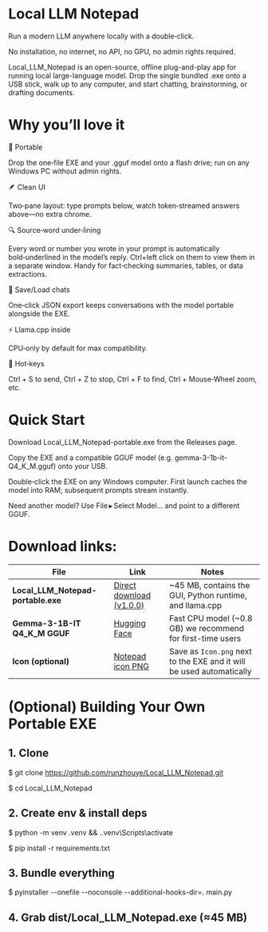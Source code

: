 # Local LLM Notepad
Run a modern LLM anywhere locally with a double‑click. 

No installation, no internet, no API, no GPU, no admin rights required. 

Local_LLM_Notepad is an open-source, offline plug-and-play app for running local large-language model. Drop the single bundled .exe onto a USB stick, walk up to any computer, and start chatting, brainstorming, or drafting documents. 

# Why you’ll love it

🔌 Portable

Drop the one‑file EXE and your .gguf model onto a flash drive; run on any Windows PC without admin rights.

🪶 Clean UI

Two‑pane layout: type prompts below, watch token‑streamed answers above—no extra chrome.

🔍 Source‑word under‑lining

Every word or number you wrote in your prompt is automatically bold‑underlined in the model’s reply. Ctrl+left click on them to view them in a separate window. Handy for fact‑checking summaries, tables, or data extractions.

💾 Save/Load chats

One‑click JSON export keeps conversations with the model portable alongside the EXE.

⚡ Llama.cpp inside

CPU‑only by default for max compatibility.

🎹 Hot‑keys

Ctrl + S to send, Ctrl + Z to stop, Ctrl + F to find, Ctrl + Mouse‑Wheel zoom, etc.


# Quick Start

Download Local_LLM_Notepad-portable.exe from the Releases page.

Copy the EXE and a compatible GGUF model (e.g. gemma-3-1b-it-Q4_K_M.gguf) onto your USB.

Double‑click the EXE on any Windows computer. First launch caches the model into RAM; subsequent prompts stream instantly.

Need another model? Use File ▸ Select Model… and point to a different GGUF.


# Download links:


| File | Link | Notes |
|------|------|-------|
| **Local_LLM_Notepad-portable.exe** | [Direct download (v1.0.0)](https://github.com/runzhouye/Local_LLM_Notepad/releases/download/v1.0.0/Local_LLM_Notepad_v1.0.0.exe) | ~45 MB, contains the GUI, Python runtime, and llama.cpp |
| **Gemma-3-1B-IT Q4_K_M GGUF** | [Hugging Face](https://huggingface.co/ggml-org/gemma-3-1b-it-GGUF/resolve/main/gemma-3-1b-it-Q4_K_M.gguf?download=true) | Fast CPU model (~0.8 GB) we recommend for first-time users |
| **Icon (optional)** | [Notepad icon PNG](https://upload.wikimedia.org/wikipedia/commons/c/c9/Windows_Notepad_icon.png) | Save as `Icon.png` next to the EXE and it will be used automatically |


# (Optional) Building Your Own Portable EXE
## 1. Clone

$ git clone https://github.com/runzhouye/Local_LLM_Notepad.git

$ cd Local_LLM_Notepad

## 2. Create env & install deps

$ python -m venv .venv && .\.venv\Scripts\activate

$ pip install -r requirements.txt

## 3. Bundle everything

$ pyinstaller --onefile --noconsole --additional-hooks-dir=. main.py

## 4. Grab dist/Local_LLM_Notepad.exe (≈45 MB)

